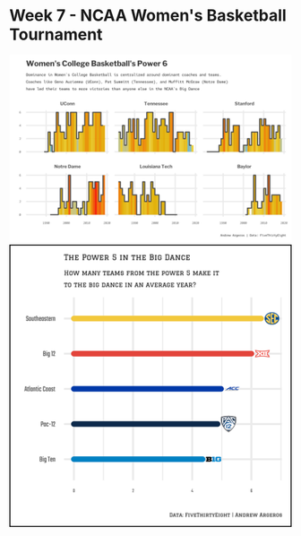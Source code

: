 # Week 7 - NCAA Women's Basketball Tournament
![](https://raw.githubusercontent.com/andrewargeros/CDS-5950-EDA/main/Week%207%20-%20NCAA%20Women/power6.png)
![](https://raw.githubusercontent.com/andrewargeros/CDS-5950-EDA/main/Week%207%20-%20NCAA%20Women/conference.png)